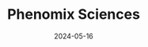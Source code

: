 ---  
layout: startup_page  
title: "Phenomix Sciences"  
id: "phenomixsciences.com"  
permalink: "/phenomixsciencesphenomixsciences.com05162024/"  
website: "http://www.phenomixsciences.com/"  
funding_round: "Series A"  
funding_amount: "$5.5M"  
investors: "DexCom, Inc., Labcorp, Health2047"  
about: "Phenomix Sciences is a precision medicine biotechnology company focused on combating obesity through proprietary genetic tests, unique datasets, and advanced analytics. Their MyPhenome test identifies obesity phenotypes to guide personalized treatment plans, including lifestyle interventions, medication, and procedures. This approach aims to improve the accuracy of predicting individual patient responses to weight loss interventions."  
markets: "Biotechnology, Healthtech, Precision Medicine"  
hq: "Menlo Park, California, United States"  
founded_year: "2017"  
linkedin: "https://www.linkedin.com/company/phenomix-sciences"  
twitter: "https://twitter.com/phenomixscienc1"  
instagram: ""  
facebook: "https://www.facebook.com/phenomixsciences"  
crunchbase: "https://www.crunchbase.com/organization/phenomix-sciences"  
pitchbook: "https://pitchbook.com/profiles/company/234360-28"  

date_display: "16-May-2024"  
date: "2024-05-16"

# SEO Optimization  
meta_title: "Phenomix Sciences - Series A Funding ($5.5M)"  
meta_description: "Phenomix Sciences, Phenomix Sciences is a precision medicine biotechnology company focused on combating obesity through proprietary genetic tests, unique datasets, and a..."  
meta_keywords: "Phenomix Sciences, Biotechnology, Healthtech, Precision Medicine, Series A funding"  
canonical_url: "https://startup.projectstartups.com/phenomixsciencesphenomixsciences.com05162024/"  
---